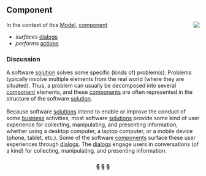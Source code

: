 ## Component

<img src="https://rawgithub.com/nikboyd/SampleDomain/master/component.svg" align="right"/>

In the context of this [Model](model.md), [component](https://github.com/nikboyd/SampleDomain/blob/master/component.md)

* <i>surfaces</i> [dialogs](https://github.com/nikboyd/SampleDomain/blob/master/dialog.md)
* <i>performs</i> [actions](https://github.com/nikboyd/SampleDomain/blob/master/action.md)

### Discussion

A software [solution](https://github.com/nikboyd/SampleDomain/blob/master/solution.md) solves some specific (kinds of) problem(s).
Problems typically involve multiple elements from the real world (where they are situated).
Thus, a problem can usually be decomposed into several [component](https://github.com/nikboyd/SampleDomain/blob/master/component.md) elements, and these [components](https://github.com/nikboyd/SampleDomain/blob/master/component.md)
are often represented in the structure of the software [solution](https://github.com/nikboyd/SampleDomain/blob/master/solution.md).<br/><br/>Because software [solutions](https://github.com/nikboyd/SampleDomain/blob/master/solution.md) intend to enable or improve the conduct of some [business](https://github.com/nikboyd/SampleDomain/blob/master/business.md) activities,
most software [solutions](https://github.com/nikboyd/SampleDomain/blob/master/solution.md) provide some kind of user experience for collecting, manipulating, and
presenting information, whether using a desktop computer, a laptop computer, or a mobile device
(phone, tablet, etc.). Some of the software [components](https://github.com/nikboyd/SampleDomain/blob/master/component.md) surface these user experiences through [dialogs](https://github.com/nikboyd/SampleDomain/blob/master/dialog.md).
The [dialogs](https://github.com/nikboyd/SampleDomain/blob/master/dialog.md) engage users in conversations (of a kind) for collecting, manipulating, and presenting information.


<h3 align="center"><b>&sect; &sect; &sect;</b></h3>
